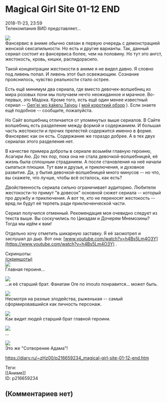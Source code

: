 Magical Girl Site 01-12 END
===========================

  
2018-11-23, 23:59  
 Телекомпания ВИD представляет...   
   
   [![](https://i.imgur.com/qYx5IcXl.png)](https://i.imgur.com/qYx5IcX.png)     
 Фансервис в аниме обычно связан в первую очередь с демонстрацией женской сексапильности. Но есть и другие варианты. Так, данный сериал состоит из фансервиса более, чем на половину. Но тут это ангст, жестокость, кровь, кишки, распидорасило.   
   
 Такой концентрации жестокости в аниме я не видел давно. Я словно под ливень попал. И ливень этот был освежающим. Сознание прояснилось, чувство реальности стало острее.   
   
 Есть ещё минимум два сериала, где вместо девочек-волшебниц из мира розовых пони мы получаем нечто неожиданное и мрачное. Во-первых, это Мадока. Кроме того, есть ещё один менее известный сериал --  [Gen'ei wo kakeru Taiyou](http://www.world-art.ru/animation/animation.php?id=1479)  (  [мой короткий обзор](Gen'ei%20wo%20kakeru%20taiyou%2001-13%20END)  ). Если знаете ещё подобное -- сообщите, пожалуйста.   
   
 Но Сайт волшебниц отличается от упомянутых выше сериалов. В Сайте волшебниц есть разделение между формой и содержанием. И большая часть жестокости и прочих прелестей содержится именно в форме. Фансервис как он есть. Содержание же гораздо добрее. А в тех двух сериалах этого разделения нет.   
   
 В качестве примера доброты в сериале возьмём главную героиню, Асагири Аю. До тех пор, пока она не стала девочкой-волшебницей, её жизнь была сплошным страданием. А после становления на неё начали сыпаться плюшки. Тут вам и друзья, и приключения, и духовное развитие. Да, у бытия девочкой-волшебницей много минусов -- но что, вы скажете, что лучше, чтобы всё осталось, как есть?   
   
 Двойственность сериала сильно ограничивает аудиторию. Любители жестокости-то примут "в довесок" основной сюжет сериала -- который про дружбу и приключения. А вот те, кто не переносят жестокость -- вряд ли будут её терпеть ради приключенческой части.   
   
 Сериал получился отменный. Рекомендация моя очевидно следует из текста выше. Вы соскучились по Цикадам и Дочерям Мнемозины? Тогда мы идём к вам!   
   
 Отдельно хочу отметить шикарную заставку. Я её засмотрел и заслушал до дыр. Вот она:  [www.youtube.com/watch?v=h4Bs5Lm4O3Y](https://www.youtube.com/watch?v=h4Bs5Lm4O3Y)  .   
   
 Скриншоты:   
  [(скриншоты)](https://zHz00.diary.ru/p216659234.htm?index=1#linkmore216659234m1)       
  [![](https://i.imgur.com/o64EKDTl.png)](https://i.imgur.com/o64EKDT.png)    
 Главная героиня...   
   
  [![](https://i.imgur.com/k02HwmFl.jpg)](https://i.imgur.com/k02HwmF.jpg)    
 ...и её старший брат. Фанатам Ore no imouto понравится... может быть.   
   
  [![](https://i.imgur.com/1M4KSRRl.jpg)](https://i.imgur.com/1M4KSRR.jpg)    
 Несмотря на разные злодейства, рыженькая -- самый сформировавшийся как личность персонаж.   
   
  [![](https://i.imgur.com/eJHwmpxl.jpg)](https://i.imgur.com/eJHwmpx.jpg)    
 Как видит людей старший брат главной героини.   
   
  [![](https://i.imgur.com/4EfXbx4l.jpg)](https://i.imgur.com/4EfXbx4.jpg)    
 ...   
   
  [![](https://i.imgur.com/gwvWeMdl.jpg)](https://i.imgur.com/gwvWeMd.jpg)    
 Это же "Сотворение Адама"!      
  
<https://diary.ru/~zHz00/p216659234_magical-girl-site-01-12-end.htm>  
  
Теги:  
[[Аниме]]  
ID: p216659234  


(Комментариев нет)
------------------